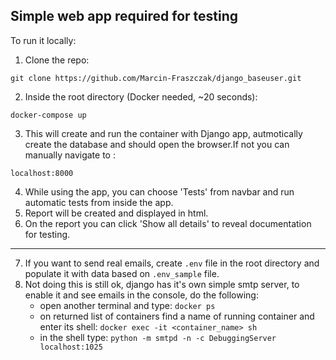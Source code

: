 ## Simple web app required for testing

To run it locally:

1) Clone the repo:

``git clone https://github.com/Marcin-Fraszczak/django_baseuser.git``

2) Inside the root directory (Docker needed, ~20 seconds):

``docker-compose up``

3) This will create and run the container with Django app, autmotically create the database and should open the browser.If not you can manually navigate to :

``localhost:8000``

4) While using the app, you can choose 'Tests' from navbar and run automatic tests from inside the app.
5) Report will be created and displayed in html.
6) On the report you can click 'Show all details' to reveal documentation for testing.

------------------

7) If you want to send real emails, create ``.env`` file in the root directory and populate it with data based on ``.env_sample`` file.
8) Not doing this is still ok, django has it's own simple smtp server, to enable it and see emails in the console, do the following:
    * open another terminal and type: ``docker ps``
    * on returned list of containers find a name of running container and enter its shell: ``docker exec -it <container_name> sh``
    * in the shell type: ``python -m smtpd -n -c DebuggingServer localhost:1025``
